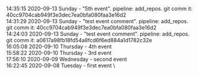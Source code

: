 14:35:15 2020-09-13 Sunday - "5th event". pipeline: add_repos. git comm it: 40cc9704cab949f3e3dec7ea0bfa080faa3e16d2\
14:31:29 2020-09-13 Sunday - "test event comment". pipeline: add_repos. git comm it: 40cc9704cab949f3e3dec7ea0bfa080faa3e16d2\
14:24:03 2020-09-13 Sunday - "test event comment". pipeline: add_repos. git comm it: a0617a98fb18fd54a8fcd6f6ed884a1d1782c32e\
16:05:08 2020-09-10 Thursday - 4th event\
15:58:22 2020-09-10 Thursday - 3rd event\
17:56:10 2020-09-09 Wednesday - second event \
16:22:45 2020-09-08 Tuesday - first event \ 

